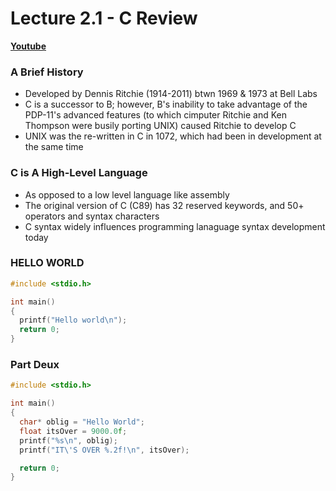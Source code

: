 # Lecture 2.1 - C Review  

[**Youtube**](https://www.youtube.com/watch?v=_X4ejt-XblM)

### A Brief History
* Developed by Dennis Ritchie (1914-2011) btwn 1969 & 1973 at Bell Labs
* C is a successor to B; however, B's inability to take advantage of the PDP-11's advanced features (to which cimputer Ritchie and Ken Thompson were busily porting UNIX) caused Ritchie to develop C
* UNIX was the re-written in C in 1072, which had been in development at the same time

### C is A High-Level Language
* As opposed to a low level language like assembly
* The original version of C (C89) has 32 reserved keywords, and 50+ operators and syntax characters
* C syntax widely influences programming lanaguage syntax development today

### HELLO WORLD
``` C
#include <stdio.h>

int main()
{
  printf("Hello world\n");
  return 0;
}
```

### Part Deux
``` C
#include <stdio.h>

int main()
{
  char* oblig = "Hello World";
  float itsOver = 9000.0f;
  printf("%s\n", oblig);
  printf("IT\'S OVER %.2f!\n", itsOver);

  return 0;
}
```



